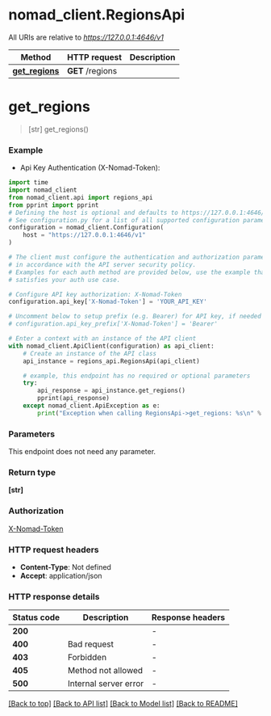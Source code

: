 # nomad_client.RegionsApi

All URIs are relative to *https://127.0.0.1:4646/v1*

Method | HTTP request | Description
------------- | ------------- | -------------
[**get_regions**](RegionsApi.md#get_regions) | **GET** /regions | 


# **get_regions**
> [str] get_regions()



### Example

* Api Key Authentication (X-Nomad-Token):

```python
import time
import nomad_client
from nomad_client.api import regions_api
from pprint import pprint
# Defining the host is optional and defaults to https://127.0.0.1:4646/v1
# See configuration.py for a list of all supported configuration parameters.
configuration = nomad_client.Configuration(
    host = "https://127.0.0.1:4646/v1"
)

# The client must configure the authentication and authorization parameters
# in accordance with the API server security policy.
# Examples for each auth method are provided below, use the example that
# satisfies your auth use case.

# Configure API key authorization: X-Nomad-Token
configuration.api_key['X-Nomad-Token'] = 'YOUR_API_KEY'

# Uncomment below to setup prefix (e.g. Bearer) for API key, if needed
# configuration.api_key_prefix['X-Nomad-Token'] = 'Bearer'

# Enter a context with an instance of the API client
with nomad_client.ApiClient(configuration) as api_client:
    # Create an instance of the API class
    api_instance = regions_api.RegionsApi(api_client)

    # example, this endpoint has no required or optional parameters
    try:
        api_response = api_instance.get_regions()
        pprint(api_response)
    except nomad_client.ApiException as e:
        print("Exception when calling RegionsApi->get_regions: %s\n" % e)
```


### Parameters
This endpoint does not need any parameter.

### Return type

**[str]**

### Authorization

[X-Nomad-Token](../README.md#X-Nomad-Token)

### HTTP request headers

 - **Content-Type**: Not defined
 - **Accept**: application/json


### HTTP response details

| Status code | Description | Response headers |
|-------------|-------------|------------------|
**200** |  |  -  |
**400** | Bad request |  -  |
**403** | Forbidden |  -  |
**405** | Method not allowed |  -  |
**500** | Internal server error |  -  |

[[Back to top]](#) [[Back to API list]](../README.md#documentation-for-api-endpoints) [[Back to Model list]](../README.md#documentation-for-models) [[Back to README]](../README.md)

